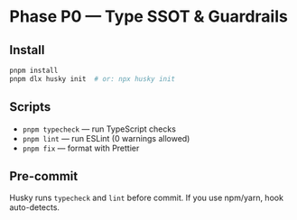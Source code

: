 # Phase P0 — Type SSOT & Guardrails

## Install
```bash
pnpm install
pnpm dlx husky init  # or: npx husky init
```

## Scripts
- `pnpm typecheck` — run TypeScript checks
- `pnpm lint` — run ESLint (0 warnings allowed)
- `pnpm fix` — format with Prettier

## Pre-commit
Husky runs `typecheck` and `lint` before commit. If you use npm/yarn, hook auto-detects.
